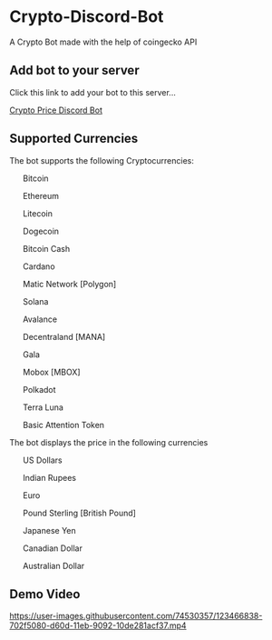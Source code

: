 # Crypto-Discord-Bot

A Crypto Bot made with the help of coingecko API

## Add bot to your server

Click this link to add your bot to this server...

[Crypto Price Discord Bot](https://discord.com/oauth2/authorize?client_id=857886910693113857&permissions=2148005952&scope=bot)

## Supported Currencies

The bot supports the following Cryptocurrencies:
<ol>Bitcoin</ol>
<ol>Ethereum</ol>
<ol>Litecoin</ol>
<ol>Dogecoin</ol>
<ol>Bitcoin Cash</ol>
<ol>Cardano</ol>
<ol>Matic Network [Polygon]</ol>
<ol>Solana</ol>
<ol>Avalance</ol>
<ol>Decentraland [MANA]</ol>
<ol>Gala</ol>
<ol>Mobox [MBOX]</ol>
<ol>Polkadot</ol>
<ol>Terra Luna</ol>
<ol>Basic Attention Token</ol>

The bot displays the price in the following currencies

<ol>US Dollars</ol>
<ol>Indian Rupees</ol>
<ol>Euro</ol>
<ol>Pound Sterling [British Pound]</ol>
<ol>Japanese Yen</ol>
<ol>Canadian Dollar</ol>
<ol>Australian Dollar</ol>

## Demo Video

https://user-images.githubusercontent.com/74530357/123466838-702f5080-d60d-11eb-9092-10de281acf37.mp4

